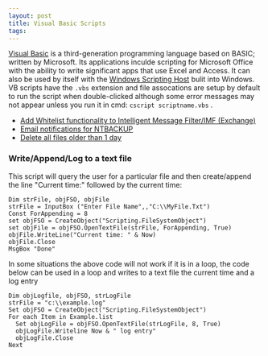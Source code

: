 ```yaml
---
layout: post 
title: Visual Basic Scripts
tags: 
---
```


[Visual Basic](http://www.vbexplorer.com) is a third-generation
programming language based on BASIC; written by Microsoft. Its
applications inculde scripting for Microsoft Office with the ability to
write significant apps that use Excel and Access. It can also be used by
itself with the [Windows Scripting
Host](http://www.pcsupportadvisor.com/Windows_scripting_host_page1.htm)
bulit into Windows. VB scripts have the `.vbs` extension and file
assocations are setup by default to run the script when double-clicked
although some error messages may not appear unless you run it in cmd:
`cscript scriptname.vbs` .

-   [Add Whitelist functionality to Intelligent Message Filter/IMF
    (Exchange)](Add_Whitelist_functionality_to_Intelligent_Message_Filter/IMF_(Exchange) "wikilink")
-   [Email notifications for
    NTBACKUP](Email_notifications_for_NTBACKUP "wikilink")
-   [Delete all files older than 1
    day](Delete_all_files_older_than_1_day_(Windows) "wikilink")

### Write/Append/Log to a text file

This script will query the user for a particular file and then
create/append the line \"Current time:\" followed by the current time:

    Dim strFile, objFSO, objFile
    strFile = InputBox ("Enter File Name",,"C:\\MyFile.Txt")
    Const ForAppending = 8
    set objFSO = CreateObject("Scripting.FileSystemObject")
    set objFile = objFSO.OpenTextFile(strFile, ForAppending, True)
    objFile.WriteLine("Current time: " & Now)
    objFile.Close
    MsgBox "Done"

In some situations the above code will not work if it is in a loop, the
code below can be used in a loop and writes to a text file the current
time and a log entry

    Dim objLogfile, objFSO, strLogFile
    strFile = "c:\\example.log"
    Set objFSO = CreateObject("Scripting.FileSystemObject")
    For each Item in Example.list
      Set objLogFile = objFSO.OpenTextFile(strLogFile, 8, True)
      objLogFile.Writeline Now & " log entry"
      objLogFile.Close
    Next
